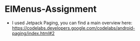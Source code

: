 # ElMenus-Assignment

* I used Jetpack Paging, you can find a main overview here:
https://codelabs.developers.google.com/codelabs/android-paging/index.html#2
